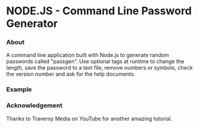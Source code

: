 # NODE.JS - Command Line Password Generator

### About

A command line application built with Node.js to generate random passwords called "passgen". Use optional tags at runtime to change the length, save the password to a text file, remove numbers or symbols, check the version number and ask for the help documents.

### Example

### Acknowledgement

Thanks to Traversy Media on YouTube for another amazing tutorial.
